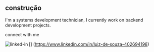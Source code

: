 ## construção
 I'm a systems development technician, I currently work on backend development projects.

 connect with me

[<img align="left" alt="linked-in" src="https://img.shields.io/badge/linkedin-%230077B5.svg?&style=for-the-badge&logo=linkedin&logoColor=white" />]
(https://www.linkedin.com/in/luiz-de-souza-402694198)

